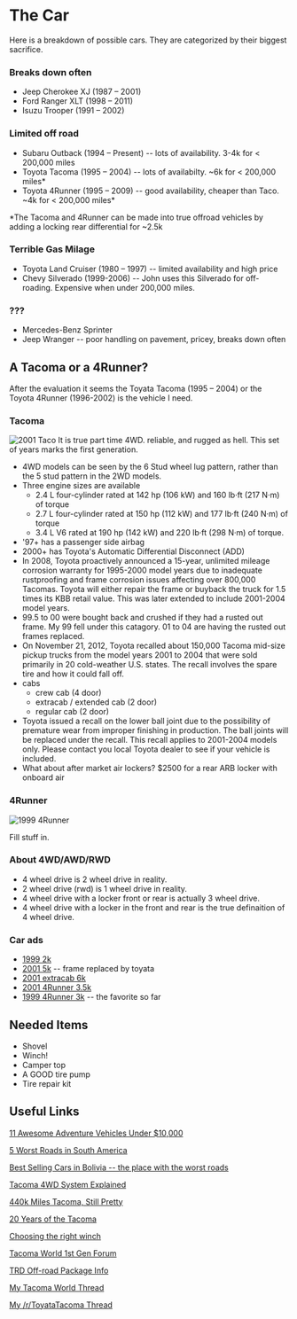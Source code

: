 # The Car

Here is a breakdown of possible cars.  They are categorized by their biggest sacrifice.

### Breaks down often
 + Jeep Cherokee XJ (1987 – 2001)
 + Ford Ranger XLT (1998 – 2011)
 + Isuzu Trooper (1991 – 2002)

### Limited off road
 + Subaru Outback (1994 – Present) -- lots of availability. 3-4k for < 200,000 miles
 + Toyota Tacoma (1995 – 2004) -- lots of availabilty.  ~6k for < 200,000 miles* 
 + Toyota 4Runner (1995 – 2009) -- good availability, cheaper than Taco.  ~4k for < 200,000 miles*

*The Tacoma and 4Runner can be made into true offroad vehicles by adding a locking rear differential for ~2.5k

### Terrible Gas Milage
 + Toyota Land Cruiser (1980 – 1997) -- limited availability and high price
 + Chevy Silverado (1999-2006) -- John uses this Silverado for off-roading.  Expensive when under 200,000 miles.

### ???
 + Mercedes-Benz Sprinter
 + Jeep Wranger -- poor handling on pavement, pricey, breaks down often

## A Tacoma or a 4Runner?

After the evaluation it seems the Toyata Tacoma (1995 – 2004) or the Toyota 4Runner (1996-2002) is the vehicle I need. 

### Tacoma

![2001 Taco](http://www.cstatic-images.com/stock/900x600/225414.jpg)
It is true part time 4WD. reliable, and rugged as hell. This set of years marks the first generation.  
 - 4WD models can be seen by the 6 Stud wheel lug pattern, rather than the 5 stud pattern in the 2WD models. 
 - Three engine sizes are available
 	+ 2.4 L four-cylinder rated at 142 hp (106 kW) and 160 lb·ft (217 N·m) of torque
 	+ 2.7 L four-cylinder rated at 150 hp (112 kW) and 177 lb·ft (240 N·m) of torque
 	+ 3.4 L V6 rated at 190 hp (142 kW) and 220 lb·ft (298 N·m) of torque.
 - '97+ has a passenger side airbag
 - 2000+ has Toyota's Automatic Differential Disconnect (ADD)
 - In 2008, Toyota proactively announced a 15-year, unlimited mileage corrosion warranty for 1995-2000 model years due to inadequate rustproofing and frame corrosion issues affecting over 800,000 Tacomas. Toyota will either repair the frame or buyback the truck for 1.5 times its KBB retail value. This was later extended to include 2001-2004 model years.
 - 99.5 to 00 were bought back and crushed if they had a rusted out frame. My 99 fell under this catagory. 01 to 04 are having the rusted out frames replaced.
 - On November 21, 2012, Toyota recalled about 150,000 Tacoma mid-size pickup trucks from the model years 2001 to 2004 that were sold primarily in 20 cold-weather U.S. states. The recall involves the spare tire and how it could fall off.
 - cabs
 	+ crew cab (4 door)
 	+ extracab / extended cab (2 door)
 	+ regular cab (2 door)
 - Toyota issued a recall on the lower ball joint due to the possibility of premature wear from improper finishing in production. The ball joints will be replaced under the recall. This recall applies to 2001-2004 models only. Please contact you local Toyota dealer to see if your vehicle is included.
 - What about after market air lockers? $2500 for a rear ARB locker with onboard air

### 4Runner

![1999 4Runner](https://media.ed.edmunds-media.com/toyota/4runner/1999/oem/1999_toyota_4runner_4dr-suv_limited_fq_oem_1_500.jpg)

Fill stuff in.



### About 4WD/AWD/RWD

 - 4 wheel drive is 2 wheel drive in reality.
 - 2 wheel drive (rwd) is 1 wheel drive in reality.
 - 4 wheel drive with a locker front or rear is actually 3 wheel drive.
 - 4 wheel drive with a locker in the front and rear is the true definaition of 4 wheel drive.


### Car ads

 + [1999 2k](http://columbus.craigslist.org/cto/5955605319.html)  
 + [2001 5k](http://columbus.craigslist.org/cto/5936667309.html) -- frame replaced by toyata
 + [2001 extracab 6k](http://mansfield.craigslist.org/cto/5948284833.html)
 + [2001 4Runner 3.5k](http://columbus.craigslist.org/cto/5956069277.html)
 + [1999 4Runner 3k](http://columbus.craigslist.org/ctd/5954734686.html) -- the favorite so far



## Needed Items

 + Shovel
 + Winch!
 + Camper top
 + A GOOD tire pump
 + Tire repair kit



## Useful Links

[11 Awesome Adventure Vehicles Under $10,000](https://gearjunkie.com/best-used-adventure-vehicle-truck)

[5 Worst Roads in South America](http://www.realworldholidays.co.uk/blog/2015/07/16/the-5-worst-roads-in-south-america/)

[Best Selling Cars in Bolivia -- the place with the worst roads](http://www.thetruthaboutcars.com/2012/03/best-selling-cars-around-the-globe-simple-passenger-cars-in-bolivia-que-no/)

[Tacoma 4WD System Explained](http://www.tacomahq.com/4546/toyota-tacoma-4-wheel-drive-explained/)

[440k Miles Tacoma, Still Pretty](http://www.tacomahq.com/3427/1999-toyota-tacoma-400k-miles/)

[20 Years of the Tacoma](http://www.motortrend.com/news/20-years-of-the-toyota-tacoma/)

[Choosing the right winch](http://news.pickuptrucks.com/2011/02/pickup-trucks-101-choosing-the-right-winch.html)

[Tacoma World 1st Gen Forum](https://www.tacomaworld.com/forums/1st-gen-tacomas-1995-2004.4/)

[TRD Off-road Package Info](http://www.customtacos.com/forum/50-1995-5-2004/129912-trd-vs-sr5-packages-2001-tacoma.html)

[My Tacoma World Thread](https://www.tacomaworld.com/threads/buying-a-taco-to-travel-south-america-i-have-some-questions.469612/)

[My /r/ToyataTacoma Thread](https://www.reddit.com/r/ToyotaTacoma/comments/5nl9f3/buying_a_first_gen_tacoma_to_drive_through_south/)


